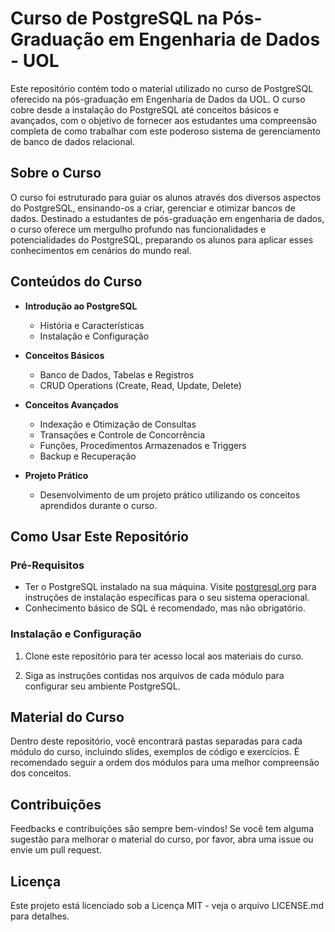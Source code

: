 # Curso de PostgreSQL na Pós-Graduação em Engenharia de Dados - UOL

Este repositório contém todo o material utilizado no curso de PostgreSQL oferecido na pós-graduação em Engenharia de Dados da UOL. O curso cobre desde a instalação do PostgreSQL até conceitos básicos e avançados, com o objetivo de fornecer aos estudantes uma compreensão completa de como trabalhar com este poderoso sistema de gerenciamento de banco de dados relacional.

## Sobre o Curso

O curso foi estruturado para guiar os alunos através dos diversos aspectos do PostgreSQL, ensinando-os a criar, gerenciar e otimizar bancos de dados. Destinado a estudantes de pós-graduação em engenharia de dados, o curso oferece um mergulho profundo nas funcionalidades e potencialidades do PostgreSQL, preparando os alunos para aplicar esses conhecimentos em cenários do mundo real.

## Conteúdos do Curso

- **Introdução ao PostgreSQL**
  - História e Características
  - Instalação e Configuração

- **Conceitos Básicos**
  - Banco de Dados, Tabelas e Registros
  - CRUD Operations (Create, Read, Update, Delete)

- **Conceitos Avançados**
  - Indexação e Otimização de Consultas
  - Transações e Controle de Concorrência
  - Funções, Procedimentos Armazenados e Triggers
  - Backup e Recuperação

- **Projeto Prático**
  - Desenvolvimento de um projeto prático utilizando os conceitos aprendidos durante o curso.

## Como Usar Este Repositório

### Pré-Requisitos

- Ter o PostgreSQL instalado na sua máquina. Visite [postgresql.org](https://www.postgresql.org/download/) para instruções de instalação específicas para o seu sistema operacional.
- Conhecimento básico de SQL é recomendado, mas não obrigatório.

### Instalação e Configuração

1. Clone este repositório para ter acesso local aos materiais do curso.

2. Siga as instruções contidas nos arquivos de cada módulo para configurar seu ambiente PostgreSQL.

## Material do Curso

Dentro deste repositório, você encontrará pastas separadas para cada módulo do curso, incluindo slides, exemplos de código e exercícios. É recomendado seguir a ordem dos módulos para uma melhor compreensão dos conceitos.

## Contribuições

Feedbacks e contribuições são sempre bem-vindos! Se você tem alguma sugestão para melhorar o material do curso, por favor, abra uma issue ou envie um pull request.

## Licença

Este projeto está licenciado sob a Licença MIT - veja o arquivo LICENSE.md para detalhes.
